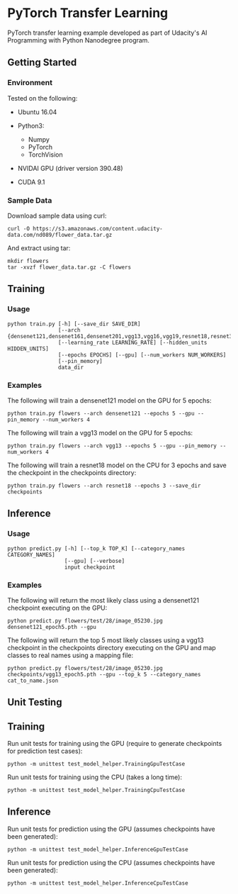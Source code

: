 # PyTorch Transfer Learning

PyTorch transfer learning example developed as part of Udacity's AI Programming with Python Nanodegree program.

## Getting Started
### Environment
Tested on the following:
- Ubuntu 16.04
- Python3:
    - Numpy
    - PyTorch
    - TorchVision

- NVIDAI GPU (driver version 390.48)
- CUDA 9.1

### Sample Data
Download sample data using curl:

```
curl -O https://s3.amazonaws.com/content.udacity-data.com/nd089/flower_data.tar.gz
```

And extract using tar:
```
mkdir flowers
tar -xvzf flower_data.tar.gz -C flowers
```

## Training
### Usage
```
python train.py [-h] [--save_dir SAVE_DIR]
                [--arch {densenet121,densenet161,densenet201,vgg13,vgg16,vgg19,resnet18,resnet34,resnet50}]
                [--learning_rate LEARNING_RATE] [--hidden_units HIDDEN_UNITS]
                [--epochs EPOCHS] [--gpu] [--num_workers NUM_WORKERS]
                [--pin_memory]
                data_dir
```
### Examples
The following will train a densenet121 model on the GPU for 5 epochs:

```
python train.py flowers --arch densenet121 --epochs 5 --gpu --pin_memory --num_workers 4
```

The following will train a vgg13 model on the GPU for 5 epochs:

```
python train.py flowers --arch vgg13 --epochs 5 --gpu --pin_memory --num_workers 4
```

The following will train a resnet18 model on the CPU for 3 epochs and save the checkpoint in the checkpoints directory:

```
python train.py flowers --arch resnet18 --epochs 3 --save_dir checkpoints
```

## Inference
### Usage
```
python predict.py [-h] [--top_k TOP_K] [--category_names CATEGORY_NAMES]
                  [--gpu] [--verbose]
                  input checkpoint
```
### Examples
The following will return the most likely class using a densenet121 checkpoint executing on the GPU:

```
python predict.py flowers/test/28/image_05230.jpg densenet121_epoch5.pth --gpu
```

The following will return the top 5 most likely classes using a vgg13 checkpoint in the checkpoints directory executing on the GPU and map classes to real names using a mapping file:

```
python predict.py flowers/test/28/image_05230.jpg checkpoints/vgg13_epoch5.pth --gpu --top_k 5 --category_names cat_to_name.json
```
## Unit Testing
## Training
Run unit tests for training using the GPU (require to generate checkpoints for prediction test cases):

```
python -m unittest test_model_helper.TrainingGpuTestCase
```

Run unit tests for training using the CPU (takes a long time):

```
python -m unittest test_model_helper.TrainingCpuTestCase
```
## Inference
Run unit tests for prediction using the GPU (assumes checkpoints have been generated):

```
python -m unittest test_model_helper.InferenceGpuTestCase
```

Run unit tests for prediction using the CPU (assumes checkpoints have been generated):

```
python -m unittest test_model_helper.InferenceCpuTestCase
```


